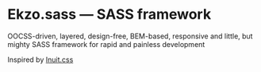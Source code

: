 Ekzo.sass — SASS framework
=====================================

OOCSS-driven, layered, design-free, BEM-based, responsive and little, but mighty SASS framework for rapid and painless development

Inspired by [Inuit.css](https://github.com/csswizardry/inuit.css)